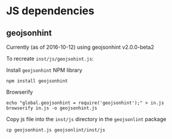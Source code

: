# JS dependencies

## geojsonhint

Currently (as of 2016-10-12) using geojsonhint v2.0.0-beta2

To recreate `inst/js/geojsohint.js`:

Install `geojsonhint` NPM library

```
npm install geojsonhint
```

Browserify

```
echo "global.geojsonhint = require('geojsonhint');" > in.js
browserify in.js -o geojsonhint.js
```

Copy js file into the `inst/js` directory in the `geojsonlint` package

```
cp geojsonhint.js geojsonlint/inst/js
```
